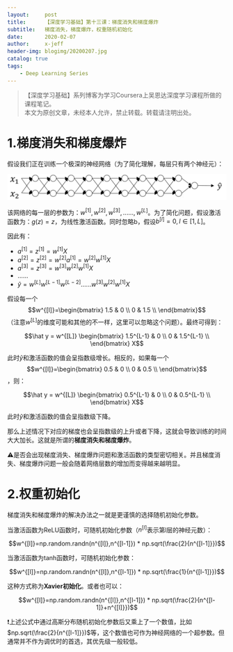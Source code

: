 ```yaml
---
layout:     post
title:      【深度学习基础】第十三课：梯度消失和梯度爆炸
subtitle:   梯度消失，梯度爆炸，权重随机初始化
date:       2020-02-07
author:     x-jeff
header-img: blogimg/20200207.jpg
catalog: true
tags:
    - Deep Learning Series
---
```

>【深度学习基础】系列博客为学习Coursera上吴恩达深度学习课程所做的课程笔记。  
>本文为原创文章，未经本人允许，禁止转载。转载请注明出处。

# 1.梯度消失和梯度爆炸

假设我们正在训练一个极深的神经网络（为了简化理解，每层只有两个神经元）：

![](https://github.com/x-jeff/BlogImage/raw/master/DeepLearningSeries/Lesson13/13x1.png)

该网络的每一层的参数为：$w^{[1]},w^{[2]},w^{[3]},......,w^{[L]}$。为了简化问题，假设激活函数为：$g(z)=z$，为线性激活函数。同时忽略b，假设$b^{[l]}=0,l\in [1,L]$。

因此有：

* $a^{[1]}=z^{[1]}=w^{[1]}X$
* $a^{[2]}=z^{[2]}=w^{[2]}a^{[1]}=w^{[2]}w^{[1]}X$
* $a^{[3]}=z^{[3]}=w^{[3]}w^{[2]}w^{[1]}X$
* ......
* $\hat y=w^{[L]}w^{[L-1]}w^{[L-2]}......w^{[3]}w^{[2]}w^{[1]}X$

假设每一个$$w^{[l]}=\begin{bmatrix} 1.5 & 0 \\ 0 & 1.5 \\ \end{bmatrix}$$（注意$w^{[L]}$的维度可能和其他的不一样，这里可以忽略这个问题）。最终可得到：

$$\hat y = w^{[L]} \begin{bmatrix} 1.5^{L-1} & 0 \\ 0 & 1.5^{L-1} \\ \end{bmatrix} X$$

此时$\hat y$和激活函数的值会呈指数级增长。相反的，如果每一个$$w^{[l]}=\begin{bmatrix} 0.5 & 0 \\ 0 & 0.5 \\ \end{bmatrix}$$，则：

$$\hat y = w^{[L]} \begin{bmatrix} 0.5^{L-1} & 0 \\ 0 & 0.5^{L-1} \\ \end{bmatrix} X$$

此时$\hat y$和激活函数的值会呈指数级下降。

那么上述情况下对应的梯度也会呈指数级的上升或者下降，这就会导致训练的时间大大加长。这就是所谓的**梯度消失和梯度爆炸**。

⚠️是否会出现梯度消失、梯度爆炸问题和激活函数的类型密切相关。并且梯度消失、梯度爆炸问题一般会随着网络层数的增加而变得越来越明显。

# 2.权重初始化

梯度消失和梯度爆炸的解决办法之一就是更谨慎的选择随机初始化参数。

当激活函数为ReLU函数时，可随机初始化参数（$n^{[l]}$表示第l层的神经元数）：

$$w^{[l]}=np.random.randn(n^{[l]},n^{[l-1]}) * np.sqrt(\frac{2}{n^{[l-1]}})$$

当激活函数为tanh函数时，可随机初始化参数：

$$w^{[l]}=np.random.randn(n^{[l]},n^{[l-1]}) * np.sqrt(\frac{1}{n^{[l-1]}})$$

这种方式称为**Xavier初始化**。或者也可以：

$$w^{[l]}=np.random.randn(n^{[l]},n^{[l-1]}) * np.sqrt(\frac{2}{n^{[l-1]}+n^{[l]}})$$

❗️上述公式中通过高斯分布随机初始化参数后又乘上了一个数值，比如$np.sqrt(\frac{2}{n^{[l-1]}})$等，这个数值也可作为神经网络的一个超参数。但通常并不作为调优时的首选，其优先级一般较低。
